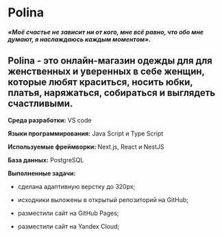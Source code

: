 # **Polina**

#### *«Моё счастье не зависит ни от кого, мне всё равно, что обо мне думают, я наслаждаюсь каждым моментом».* 

## **Polina** - это онлайн-магазин одежды для для женственных и уверенных в себе женщин, которые любят краситься, носить юбки, платья, наряжаться, собираться и выглядеть счастливыми.

**Среда разработки:** VS code

**Языки программирования:** Java Script и Type Script

**Используемые фреймворки:** Next.js, React и NestJS

**База данных:** PostgreSQL

**Выполненные задачи:**

- сделана адаптивную верстку до 320рх;

- исходники выложены в открытый репозиторий на GitHub;

- разместили сайт на GitHub Pages;

- разместили сайт на Yandex Cloud;

